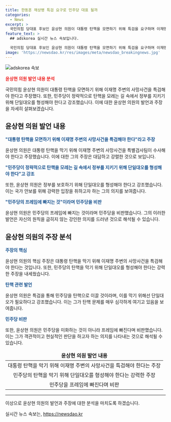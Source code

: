 ```yaml
---
title: 한동훈 채상병 특검 요구로 민주당 대표 될까
categories:
  - News
excerpt: >
  국민의힘 당대표 후보인 윤상현 의원이 대통령 탄핵을 모면하기 위해 특검을 요구하며 이재명 주변 사망사건을 언급하고 비판했다. 특히, 민주당을 향해 강한 비난을 쏟아내며 정치적인 입장을 명확히 했다. 이에 대한 민주당의 반응과 야당 간의 갈등이 더욱 고조될 것으로 보인다. 윤 후보는 이를 통해 정부를 지키기 위한 단일대오 형성을 촉구하고, 이재명 대표의 주변 사망 사건을 특검을 통해 밝혀보자는 발언 등을 내놨다.
feature_text: >
  ## adskorea 실시간 뉴스 속보입니다.

  국민의힘 당대표 후보인 윤상현 의원이 대통령 탄핵을 모면하기 위해 특검을 요구하며 이재명 주변 사망사건을 언급하고 비판했다. 특히, 민주당을 향해 강한 비난을 쏟아내며 정치적인 입장을 명확히 했다. 이에 대한 민주당의 반응과 야당 간의 갈등이 더욱 고조될 것으로 보인다. 윤 후보는 이를 통해 정부를 지키기 위한 단일대오 형성을 촉구하고, 이재명 대표의 주변 사망 사건을 특검을 통해 밝혀보자는 발언 등을 내놨다.
image: 'https://newsdao.kr/res/images/meta/newsdao_breakingnews.jpg'
---
```


<p><img src="https://newsdao.kr/res/images/meta/newsdao_breakingnews.jpg" alt="adskorea 속보" /></p>

<p><b><span style="color: #ee2323;">윤상현 의원 발언 내용 분석</span></b></p>

<p data-ke-size="size16">국민의힘 윤상현 의원이 대통령 탄핵을 모면하기 위해 이재명 주변의 사망사건을 특검해야 한다고 주장했다. 또한, 민주당이 정략적으로 탄핵을 모레는 길 속에서 정부를 지키기 위해 단일대오를 형성해야 한다고 강조했습니다. 이에 대한 윤상현 의원의 발언과 주장을 자세히 살펴보겠습니다.</p>

<h2 data-ke-size="size26">윤상현 의원 발언 내용</h2>

<p><b><span style="color: #1a5490;">"대통령 탄핵을 모면하기 위해 이재명 주변의 사망사건을 특검해야 한다"라고 주장</span></b></p>

<p data-ke-size="size16">윤상현 의원은 대통령 탄핵을 막기 위해 이재명 주변의 사망사건을 특별검사팀이 수사해야 한다고 주장했습니다. 이에 대한 그의 주장은 대담하고 강렬한 것으로 보입니다.</p>

<p><b><span style="color: #1a5490;">"민주당이 정략적으로 탄핵을 모레는 길 속에서 정부를 지키기 위해 단일대오를 형성해야 한다"고 강조</span></b></p>

<p data-ke-size="size16">또한, 윤상현 의원은 정부를 보호하기 위해 단일대오를 형성해야 한다고 강조했습니다. 이는 국가 안보를 위해 강력한 입장을 취하고자 하는 그의 의지를 보여줍니다.</p>

<p><b><span style="color: #1a5490;">"민주당의 프레임에 빠지는 것"이라며 민주당을 비판</span></b></p>

<p data-ke-size="size16">윤상현 의원은 민주당의 프레임에 빠지는 것이라며 민주당을 비판했습니다. 그의 이러한 발언은 자신의 원칙을 굽히지 않는 강인한 의지를 드러낸 것으로 해석될 수 있습니다.</p>

<h2 data-ke-size="size26">윤상현 의원의 주장 분석</h2>

<p><b><span style="color: #1a5490;">주장의 핵심</span></b></p>

<p data-ke-size="size16">윤상현 의원의 핵심 주장은 대통령 탄핵을 막기 위해 이재명 주변의 사망사건을 특검해야 한다는 것입니다. 또한, 민주당의 탄핵을 막기 위해 단일대오를 형성해야 한다는 강력한 주장을 내세웠습니다.</p>

<p><b><span style="color: #1a5490;">탄핵 관련 발언</span></b></p>

<p data-ke-size="size16">윤상현 의원은 특검을 통해 민주당을 탄핵으로 이끌 것이라며, 이를 막기 위해선 단일대오가 필요하다고 강조했습니다. 이는 그가 탄핵 문제를 매우 심각하게 여기고 있음을 보여줍니다.</p>

<p><b><span style="color: #1a5490;">민주당 비판</span></b></p>

<p data-ke-size="size16">또한, 윤상현 의원은 민주당을 미화하는 것이 아니라 프레임에 빠진다며 비판했습니다. 이는 그가 객관적이고 현실적인 판단을 하고자 하는 의지를 나타내는 것으로 해석될 수 있습니다.</p>

<table>
<thead>
<tr>
<td style="text-align: center; height: 17px;"><b>윤상현 의원 발언 내용</b></td>
</tr>
</thead>
<tbody>
<tr>
<td style="text-align: center; height: 17px;">대통령 탄핵을 막기 위해 이재명 주변의 사망사건을 특검해야 한다는 주장</td>
</tr>
<tr>
<td style="text-align: center; height: 17px;">민주당의 탄핵을 막기 위해 단일대오를 형성해야 한다는 강력한 주장</td>
</tr>
<tr>
<td style="text-align: center; height: 17px;">민주당을 프레임에 빠진다며 비판</td>
</tr>
</tbody>
</table>

<hr>

<p>이상으로 윤상현 의원의 발언과 주장에 대한 분석을 마치도록 하겠습니다.</p>
실시간 뉴스 속보는, <a href="https://newsdao.kr" rel="dofollow">https://newsdao.kr</a>


